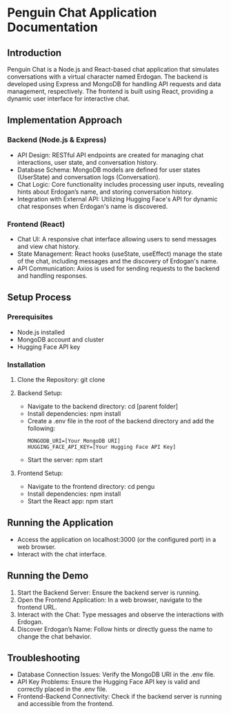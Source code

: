 # Penguin Chat Application Documentation

## Introduction
Penguin Chat is a Node.js and React-based chat application that simulates conversations with a virtual character named Erdogan. The backend is developed using Express and MongoDB for handling API requests and data management, respectively. The frontend is built using React, providing a dynamic user interface for interactive chat.

## Implementation Approach

### Backend (Node.js & Express)
- API Design: RESTful API endpoints are created for managing chat interactions, user state, and conversation history.
- Database Schema: MongoDB models are defined for user states (UserState) and conversation logs (Conversation).
- Chat Logic: Core functionality includes processing user inputs, revealing hints about Erdogan’s name, and storing conversation history.
- Integration with External API: Utilizing Hugging Face's API for dynamic chat responses when Erdogan's name is discovered.

### Frontend (React)
- Chat UI: A responsive chat interface allowing users to send messages and view chat history.
- State Management: React hooks (useState, useEffect) manage the state of the chat, including messages and the discovery of Erdogan's name.
- API Communication: Axios is used for sending requests to the backend and handling responses.

## Setup Process

### Prerequisites
- Node.js installed
- MongoDB account and cluster
- Hugging Face API key

### Installation
1. Clone the Repository: git clone
2. Backend Setup:
   - Navigate to the backend directory: cd [parent folder]
   - Install dependencies: npm install
   - Create a .env file in the root of the backend directory and add the following:
     ```
     MONGODB_URI=[Your MongoDB URI]
     HUGGING_FACE_API_KEY=[Your Hugging Face API Key]
     ```
   - Start the server: npm start

3. Frontend Setup:
   - Navigate to the frontend directory: cd pengu
   - Install dependencies: npm install
   - Start the React app: npm start

## Running the Application
- Access the application on localhost:3000 (or the configured port) in a web browser.
- Interact with the chat interface.

## Running the Demo
1. Start the Backend Server: Ensure the backend server is running.
2. Open the Frontend Application: In a web browser, navigate to the frontend URL.
3. Interact with the Chat: Type messages and observe the interactions with Erdogan.
4. Discover Erdogan’s Name: Follow hints or directly guess the name to change the chat behavior.

## Troubleshooting
- Database Connection Issues: Verify the MongoDB URI in the .env file.
- API Key Problems: Ensure the Hugging Face API key is valid and correctly placed in the .env file.
- Frontend-Backend Connectivity: Check if the backend server is running and accessible from the frontend.
